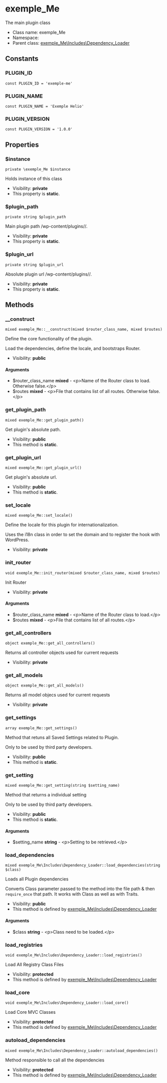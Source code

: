 exemple_Me
===============

The main plugin class




* Class name: exemple_Me
* Namespace: 
* Parent class: [exemple_Me\Includes\Dependency_Loader](exemple_Me-Includes-Dependency_Loader.md)



Constants
----------


### PLUGIN_ID

    const PLUGIN_ID = 'exemple-me'





### PLUGIN_NAME

    const PLUGIN_NAME = 'Exemple Helio'





### PLUGIN_VERSION

    const PLUGIN_VERSION = '1.0.0'





Properties
----------


### $instance

    private \exemple_Me $instance

Holds instance of this class



* Visibility: **private**
* This property is **static**.


### $plugin_path

    private string $plugin_path

Main plugin path /wp-content/plugins/<plugin-folder>/.



* Visibility: **private**
* This property is **static**.


### $plugin_url

    private string $plugin_url

Absolute plugin url <wordpress-root-folder>/wp-content/plugins/<plugin-folder>/.



* Visibility: **private**
* This property is **static**.


Methods
-------


### __construct

    mixed exemple_Me::__construct(mixed $router_class_name, mixed $routes)

Define the core functionality of the plugin.

Load the dependencies, define the locale, and bootstraps Router.

* Visibility: **public**


#### Arguments
* $router_class_name **mixed** - &lt;p&gt;Name of the Router class to load. Otherwise false.&lt;/p&gt;
* $routes **mixed** - &lt;p&gt;File that contains list of all routes. Otherwise false.&lt;/p&gt;



### get_plugin_path

    mixed exemple_Me::get_plugin_path()

Get plugin's absolute path.



* Visibility: **public**
* This method is **static**.




### get_plugin_url

    mixed exemple_Me::get_plugin_url()

Get plugin's absolute url.



* Visibility: **public**
* This method is **static**.




### set_locale

    mixed exemple_Me::set_locale()

Define the locale for this plugin for internationalization.

Uses the i18n class in order to set the domain and to register the hook
with WordPress.

* Visibility: **private**




### init_router

    void exemple_Me::init_router(mixed $router_class_name, mixed $routes)

Init Router



* Visibility: **private**


#### Arguments
* $router_class_name **mixed** - &lt;p&gt;Name of the Router class to load.&lt;/p&gt;
* $routes **mixed** - &lt;p&gt;File that contains list of all routes.&lt;/p&gt;



### get_all_controllers

    object exemple_Me::get_all_controllers()

Returns all controller objects used for current requests



* Visibility: **private**




### get_all_models

    object exemple_Me::get_all_models()

Returns all model objecs used for current requests



* Visibility: **private**




### get_settings

    array exemple_Me::get_settings()

Method that retuns all Saved Settings related to Plugin.

Only to be used by third party developers.

* Visibility: **public**
* This method is **static**.




### get_setting

    mixed exemple_Me::get_setting(string $setting_name)

Method that returns a individual setting

Only to be used by third party developers.

* Visibility: **public**
* This method is **static**.


#### Arguments
* $setting_name **string** - &lt;p&gt;Setting to be retrieved.&lt;/p&gt;



### load_dependencies

    mixed exemple_Me\Includes\Dependency_Loader::load_dependencies(string $class)

Loads all Plugin dependencies

Converts Class parameter passed to the method into the file path & then
`require_once` that path. It works with Class as well as with Traits.

* Visibility: **public**
* This method is defined by [exemple_Me\Includes\Dependency_Loader](exemple_Me-Includes-Dependency_Loader.md)


#### Arguments
* $class **string** - &lt;p&gt;Class need to be loaded.&lt;/p&gt;



### load_registries

    void exemple_Me\Includes\Dependency_Loader::load_registries()

Load All Registry Class Files



* Visibility: **protected**
* This method is defined by [exemple_Me\Includes\Dependency_Loader](exemple_Me-Includes-Dependency_Loader.md)




### load_core

    void exemple_Me\Includes\Dependency_Loader::load_core()

Load Core MVC Classes



* Visibility: **protected**
* This method is defined by [exemple_Me\Includes\Dependency_Loader](exemple_Me-Includes-Dependency_Loader.md)




### autoload_dependencies

    mixed exemple_Me\Includes\Dependency_Loader::autoload_dependencies()

Method responsible to call all the dependencies



* Visibility: **protected**
* This method is defined by [exemple_Me\Includes\Dependency_Loader](exemple_Me-Includes-Dependency_Loader.md)



